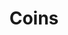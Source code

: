 ---
title: Coins
longTitle: 'Coins'
tags:
- gccommon
french:
- "[[Piece de monnaie]]"
relatedTerm:
- "[[Numismatics]]"
usedFor:
- "[[Collector coins]]"
- "[[Commemorative coins]]"
---